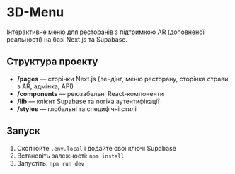 # 3D-Menu

Інтерактивне меню для ресторанів з підтримкою AR (доповненої реальності) на базі Next.js та Supabase.

## Структура проекту

- **/pages** — сторінки Next.js (лендінг, меню ресторану, сторінка страви з AR, адмінка, API)
- **/components** — реюзабельні React-компоненти
- **/lib** — клієнт Supabase та логіка аутентифікації
- **/styles** — глобальні та специфічні стилі

## Запуск

1. Скопіюйте `.env.local` і додайте свої ключі Supabase
2. Встановіть залежності: `npm install`
3. Запустіть: `npm run dev`
